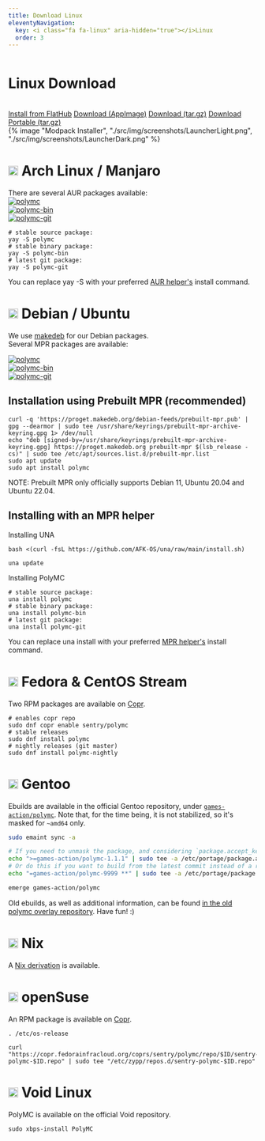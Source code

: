 ```yaml
---
title: Download Linux
eleventyNavigation:
  key: <i class="fa fa-linux" aria-hidden="true"></i>Linux
  order: 3
---
```


<div class="download-content">
  <div class="row">
    <div class="column">
      <div>
        <h1>Linux Download</h1>
        <br>
        <a class="button is-big" href="https://flathub.org/apps/details/org.polymc.PolyMC">Install from FlatHub</a>
        <a class="button is-big" href="https://github.com/PolyMC/PolyMC/releases/download/{{version.current}}/PolyMC-Linux-{{version.current}}-x86_64.AppImage">Download (AppImage)</a>
        <a class="button is-big" href="https://github.com/PolyMC/PolyMC/releases/download/{{version.current}}/PolyMC-Linux-{{version.current}}.tar.gz">Download (tar.gz)</a>
        <a class="button is-big" href="https://github.com/PolyMC/PolyMC/releases/download/{{version.current}}/PolyMC-Linux-portable-{{version.current}}.tar.gz">Download Portable (tar.gz)</a>
      </div>
    </div>
    <div class="column">
      {% image "Modpack Installer", "./src/img/screenshots/LauncherLight.png", "./src/img/screenshots/LauncherDark.png" %}
    </div>
  </div>
</div>

<div class="infobox top">

# <img src="https://www.vectorlogo.zone/logos/archlinux/archlinux-icon.svg" height="20"/> Arch Linux / Manjaro

There are several AUR packages available:  
[![polymc](https://img.shields.io/badge/aur-polymc-blue)](https://aur.archlinux.org/packages/polymc/)  
[![polymc-bin](https://img.shields.io/badge/aur-polymc--bin-blue)](https://aur.archlinux.org/packages/polymc-bin/)  
[![polymc-git](https://img.shields.io/badge/aur-polymc--git-blue)](https://aur.archlinux.org/packages/polymc-git/)

```
# stable source package:
yay -S polymc
# stable binary package:
yay -S polymc-bin
# latest git package:
yay -S polymc-git
```
You can replace yay -S with your preferred [AUR helper's](https://wiki.archlinux.org/title/AUR_helpers) install command.
</div>

<div class="infobox top">

# <img src="https://www.vectorlogo.zone/logos/debian/debian-icon.svg" height="20" /> Debian / Ubuntu

We use [makedeb](https://docs.makedeb.org/) for our Debian packages.  
Several MPR packages are available:

[![polymc](https://img.shields.io/badge/mpr-polymc-orange)](https://mpr.makedeb.org/packages/polymc)  
[![polymc-bin](https://img.shields.io/badge/mpr-polymc--bin-orange)](https://mpr.makedeb.org/packages/polymc-bin)  
[![polymc-git](https://img.shields.io/badge/mpr-polymc--git-orange)](https://mpr.makedeb.org/packages/polymc-git)

## Installation using Prebuilt MPR (recommended)

```
curl -q 'https://proget.makedeb.org/debian-feeds/prebuilt-mpr.pub' | gpg --dearmor | sudo tee /usr/share/keyrings/prebuilt-mpr-archive-keyring.gpg 1> /dev/null
echo "deb [signed-by=/usr/share/keyrings/prebuilt-mpr-archive-keyring.gpg] https://proget.makedeb.org prebuilt-mpr $(lsb_release -cs)" | sudo tee /etc/apt/sources.list.d/prebuilt-mpr.list
sudo apt update
sudo apt install polymc
```
NOTE: Prebuilt MPR only officially supports Debian 11, Ubuntu 20.04 and Ubuntu 22.04.

## Installing with an MPR helper 

Installing UNA

```
bash <(curl -fsL https://github.com/AFK-OS/una/raw/main/install.sh)

una update
```
            
Installing PolyMC 

```
# stable source package:
una install polymc
# stable binary package:
una install polymc-bin
# latest git package:
una install polymc-git
```
You can replace una install with your preferred [MPR helper's](https://docs.makedeb.org/using-the-mpr/list-of-mpr-helpers/) install command.
</div>

<div class="infobox top">

# <img src="https://www.vectorlogo.zone/logos/getfedora/getfedora-icon.svg" height="20"> Fedora & CentOS Stream

Two RPM packages are available on [Copr](https://copr.fedorainfracloud.org/coprs/sentry/polymc/).

```
# enables copr repo
sudo dnf copr enable sentry/polymc
# stable releases
sudo dnf install polymc
# nightly releases (git master)
sudo dnf install polymc-nightly
```
</div>

<div class="infobox top">

# <img src="https://www.gentoo.org/assets/img/logo/gentoo-signet.svg" height="20" /> Gentoo

Ebuilds are available in the official Gentoo repository, under [`games-action/polymc`](https://packages.gentoo.org/packages/games-action/polymc). 
Note that, for the time being, it is not stabilized, so it's masked for `~amd64` only.

```bash
sudo emaint sync -a

# If you need to unmask the package, and considering `package.accept_keywords` to be a folder.
echo ">=games-action/polymc-1.1.1" | sudo tee -a /etc/portage/package.accept_keywords/polymc
# Or do this if you want to build from the latest commit instead of a release
echo "=games-action/polymc-9999 **" | sudo tee -a /etc/portage/package.accept_keywords/polymc

emerge games-action/polymc
```

Old ebuilds, as well as additional information, can be found [in the old polymc overlay repository](https://gitlab.com/flowln/polymc-gentoo/). Have fun! :)
</div>

<div class="infobox top">

# <img src="https://www.vectorlogo.zone/logos/nixos/nixos-icon.svg" height="20" /> Nix

A [Nix derivation](https://github.com/PolyMC/PolyMC/blob/develop/nix/NIX.md) is available.
</div>

<div class="infobox top">

# <img src="https://upload.wikimedia.org/wikipedia/commons/d/d0/OpenSUSE_Logo.svg" height="20"> openSuse

An RPM package is available on [Copr](https://copr.fedorainfracloud.org/coprs/sentry/polymc/).

```
. /etc/os-release

curl "https://copr.fedorainfracloud.org/coprs/sentry/polymc/repo/$ID/sentry-polymc-$ID.repo" | sudo tee "/etc/zypp/repos.d/sentry-polymc-$ID.repo"
```
</div>

<div class="infobox top">

# <img src="https://bitcu.co/en/wp-content/uploads/2020/07/Void_Linux_logo.svg_.png" height="20"> Void Linux

PolyMC is available on the official Void repository.

```
sudo xbps-install PolyMC
```
</div>
